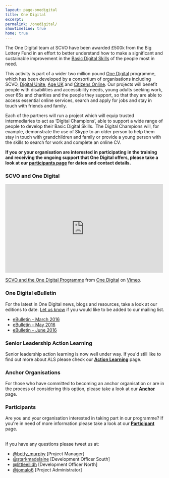 ```yaml
---
layout: page-onedigital
title: One Digital
excerpt:
permalink: /onedigital/
showtimeline: true
home: true
---
```


The One Digital team at SCVO have been awarded £500k from the Big Lottery Fund in an effort to better understand how to make a significant and sustainable improvement in the [Basic Digital Skills](http://www.go-on.co.uk/get-involved/basic-digital-skills/) of the people most in need.

This activity is part of a wider two million pound [One Digital](https://www.biglotteryfund.org.uk/global-content/press-releases/uk-wide/090915_uk_digital-skills/) programme, which has been developed by a consortium of organisations including SCVO, [Digital Unite](http://digitalunite.com/), [Age UK](http://www.ageuk.org.uk/) and [Citizens Online](http://www.citizensonline.org.uk/). Our projects will benefit people with disabilities and accessibility needs, young adults seeking work, over 65s and charities and the people they support, so that they are able to access essential online services, search and apply for jobs and stay in touch with friends and family.

Each of the partners will run a project which will equip trusted intermediaries to act as ‘Digital Champions’, able to support a wide range of people to develop their Basic Digital Skills.  The Digital Champions will, for example, demonstrate the use of Skype to an older person to help them stay in touch with grandchildren and family or provide a young person with the skills to search for work and complete an online CV.

<strong>If you or your organisation are interested in participating in the training and receiving the ongoing support that One Digital offers, please take a look at our [participants page](/onedigital/participants) for dates and contact details.</strong>

### SCVO and One Digital

<iframe src="https://player.vimeo.com/video/153124565" width="500" height="281" frameborder="0" webkitallowfullscreen mozallowfullscreen allowfullscreen></iframe>
<p><a href="https://vimeo.com/153124565">SCVO and the One Digital Programme</a> from <a href="https://vimeo.com/onedigitalprogramme">One Digital</a> on <a href="https://vimeo.com">Vimeo</a>.</p>

<div class="row">
<div class="col-md-6">
<h3>One Digital eBulletin</h3>

<p>For the latest in One Digital news, blogs and resources, take a look at our editions to date. <a href="mailto:onedigital@scvo.org.uk">Let us know</a> if you would like to be added to our mailing list.</p>

<ul>
<li><a href="http://email.scvo.org.uk/t/r-559C24ADCD2257192540EF23F30FEDED">eBulletin - March 2016</a></li>
<li><a href="http://email.scvo.org.uk/t/r-DA087C0836F79ED32540EF23F30FEDED">eBulletin - May 2016</a></li>
<li><a href="http://email.scvo.org.uk/t/r-0A347F0E0C43FEE02540EF23F30FEDED">eBulletin - June 2016</a></li>
</ul>

</div>
<div class="col-md-6">

<h3>Senior Leadership Action Learning</h3>

<p>Senior leadership action learning is now well under way. If you'd still like to find out more about ALS please check our <strong><a href="/onedigital/actionlearning/">Action Learning</a></strong> page.</p>

</div>
</div>
<div class="row">
<div class="col-md-6">

<h3>Anchor Organisations</h3>

<p>For those who have committed to becoming an anchor organisation or are in the process of considering this option, please take a look at our <strong><a href="/onedigital/anchor/">Anchor</a></strong> page.</p>

</div>
<div class="col-md-6">

<h3>Participants</h3>

<p>Are you and your organisation interested in taking part in our programme? If you're in need of more information please take a look at our <strong><a href="/onedigital/participants">Participant</a></strong> page.</p>
</div>
</div>

<div class="row">
<div class="col-md-12">

<p><br />If you have any questions please tweet us at:</p>

<ul>
<li><a href="https://twitter.com/betty_murphy">@betty_murphy</a> [Project Manager]</li>
<li><a href="https://twitter.com/starkmadelaine">@starkmadelaine</a> [Development Officer South]</li>
<li><a href="https://twitter.com/littleeilidh">@littleeilidh</a> [Development Officer North]</li>
<li><a href="https://twitter.com/jomalo6">@jomalo6</a> [Project Administrator]</li>
</ul>

</div>
</div>
